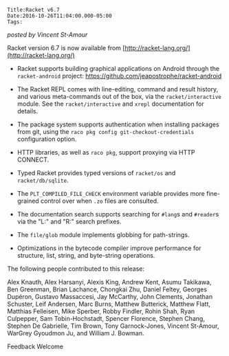 
    Title:Racket v6.7
    Date:2016-10-26T11:04:00.000-05:00
    Tags:

*posted by Vincent St-Amour*

Racket version 6.7 is now available from [http://racket-lang.org/](http://racket-lang.org/)

* Racket supports building graphical applications on Android through the `racket-android` project: https://github.com/jeapostrophe/racket-android

* The Racket REPL comes with line-editing, command and result history, and various meta-commands out of the box, via the `racket/interactive` module. See the `racket/interactive` and `xrepl` documentation for details.

* The package system supports authentication when installing packages from git, using the `raco pkg config git-checkout-credentials` configuration option.

* HTTP libraries, as well as `raco pkg`, support proxying via HTTP CONNECT.

* Typed Racket provides typed versions of `racket/os` and `racket/db/sqlite`.

* The `PLT_COMPILED_FILE_CHECK` environment variable provides more fine-grained control over when `.zo` files are consulted.

* The documentation search supports searching for `#lang`s and `#reader`s via the "L:" and "R:" search prefixes.

* The `file/glob` module implements globbing for path-strings.

* Optimizations in the bytecode compiler improve performance for structure, list, string, and byte-string operations.

The following people contributed to this release:

Alex Knauth, Alex Harsanyi, Alexis King, Andrew Kent, Asumu Takikawa, Ben Greenman, Brian Lachance, Chongkai Zhu, Daniel Feltey, Georges Dupéron, Gustavo Massaccesi, Jay McCarthy, John Clements, Jonathan Schuster, Leif Andersen, Marc Burns, Matthew Butterick, Matthew Flatt,
Matthias Felleisen, Mike Sperber, Robby Findler, Rohin Shah, Ryan Culpepper, Sam Tobin-Hochstadt, Spencer Florence, Stephen Chang, Stephen De Gabrielle, Tim Brown, Tony Garnock-Jones, Vincent St-Amour, WarGrey Gyoudmon Ju, and William J. Bowman.

Feedback Welcome

<!-- more -->

